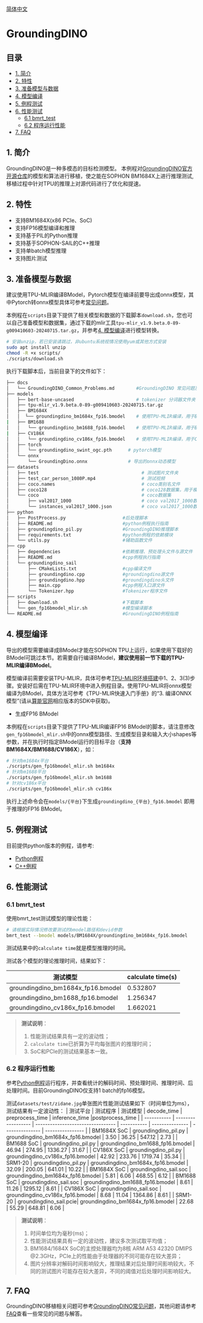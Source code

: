 [简体中文](./README.md)

# GroundingDINO

## 目录

* [1. 简介](#1-简介)
* [2. 特性](#2-特性)
* [3. 准备模型与数据](#3-准备模型与数据)
* [4. 模型编译](#4-模型编译)
* [5. 例程测试](#5-例程测试)
* [6. 性能测试](#7-性能测试)
  * [6.1 bmrt_test](#6.1-bmrt_test)
  * [6.2 程序运行性能](#6.2-程序运行性能)
* [7. FAQ](#7-faq)

## 1. 简介
GroundingDINO是一种多模态的目标检测模型。
本例程对[GroundingDINO官方开源仓库](https://github.com/IDEA-Research/GroundingDINO/tree/main)的模型和算法进行移植，使之能在SOPHON BM1684X上进行推理测试,移植过程中针对TPU的推理上对源代码进行了优化和提速。

## 2. 特性
* 支持BM1684X(x86 PCIe、SoC)
* 支持FP16模型编译和推理
* 支持基于PIL的Python推理
* 支持基于SOPHON-SAIL的C++推理
* 支持单batch模型推理
* 支持图片测试
 
## 3. 准备模型与数据
建议使用TPU-MLIR编译BModel，Pytorch模型在编译前要导出成onnx模型，其中Pytorch转onnx模型具体可参考[常见问题](./docs/GroundingDINO_Common_Problems.md)。

​本例程在`scripts`目录下提供了相关模型和数据的下载脚本`download.sh`，您也可以自己准备模型和数据集，通过下载的mlir工具`tpu-mlir_v1.9.beta.0-89-g009410603-20240715.tar.gz`，并参考[4. 模型编译](#4-模型编译)进行模型转换。

```bash
# 安装unzip，若已安装请跳过，非ubuntu系统视情况使用yum或其他方式安装
sudo apt install unzip
chmod -R +x scripts/
./scripts/download.sh
```

执行下载脚本后，当前目录下的文件如下：
```bash
├── docs
│   └── GroundingDINO_Common_Problems.md        #GroundingDINO 常见问题及解答
├── models
│   ├── bert-base-uncased                       # tokenizer 分词器文件夹					
│   ├── tpu-mlir_v1.9.beta.0-89-g009410603-20240715.tar.gz                       # TPU-MLIR工具包				
│   ├── BM1684X
│   │  └── groundingdino_bm1684x_fp16.bmodel    # 使用TPU-MLIR编译，用于BM1684X的FP16 BModel，batch_size=1
|   ├── BM1688
│   │   └── groundingdino_bm1688_fp16.bmodel    # 使用TPU-MLIR编译，用于BM1688的FP16 BModel，batch_size=1，num_core=1
|   ├── CV186X
│   │   └── groundingdino_cv186x_fp16.bmodel    # 使用TPU-MLIR编译，用于CV186X的FP16 BModel，batch_size=1
│   ├── torch
│   │   └── groundingdino_swint_ogc.pth	     # pytorch模型
│   └── onnx
│       └── GroundingDino.onnx             	 # 导出的onnx动态模型
├── datasets
│   ├── test                                      # 测试图片文件夹
│   ├── test_car_person_1080P.mp4                 # 测试视频
│   ├── coco.names                                # coco类别名文件
│   ├── coco128                                   # coco128数据集，用于模型量化
│   └── coco                                      # coco数据集
│       ├── val2017_1000                          # coco val2017_1000数据集：coco val2017中随机抽取的1000张样本
│       └── instances_val2017_1000.json           # coco val2017_1000数据集标签文件，用于计算精度评价指标  
├── python
│   ├── PostProcess.py                     #后处理脚本
│   ├── README.md                          #python例程执行指南
│   ├── groundingdino_pil.py               #GroundingDINO推理脚本
│   ├── requirements.txt                   #python例程的依赖模块
│   └── utils.py                           #辅助函数文件
├── cpp
│   ├── dependencies                       #依赖推理、预处理头文件与源文件
│   ├── README.md                          #cpp例程执行指南
│   └── groundingdino_sail
│       ├── CMakeLists.txt                 #cpp编译文件
│       ├── groundingdino.cpp              #groundingdino源文件
│       ├── groundingdino.hpp              #groundingdino头文件
│       ├── main.cpp                       #cpp例程入口源文件
│       └── Tokenizer.hpp                  #Tokenizer程序文件
├── scripts                         
│   ├── download.sh                        #下载脚本
│   └── gen_fp16bmodel_mlir.sh             #模型编译脚本
└── README.md                              #GroundingDINO例程指南
```

## 4. 模型编译
导出的模型需要编译成BModel才能在SOPHON TPU上运行，如果使用下载好的BModel可跳过本节。若需要自行编译BModel，**建议使用前一节下载的TPU-MLIR编译BModel**。

模型编译前需要安装TPU-MLIR，具体可参考[TPU-MLIR环境搭建](../../docs/Environment_Install_Guide.md#1-tpu-mlir环境搭建)中1、2、3(3)步骤。安装好后需在TPU-MLIR环境中进入例程目录。使用TPU-MLIR将onnx模型编译为BModel，具体方法可参考《TPU-MLIR快速入门手册》的“3. 编译ONNX模型”(请从[算能官网](https://developer.sophgo.com/site/index/material/31/all.html)相应版本的SDK中获取)。

- 生成FP16 BModel

​本例程在`scripts`目录下提供了TPU-MLIR编译FP16 BModel的脚本，请注意修改`gen_fp16bmodel_mlir.sh`中的onnx模型路径、生成模型目录和输入大小shapes等参数，并在执行时指定BModel运行的目标平台（**支持BM1684X/BM1688/CV186X**），如：

```bash
# 针对bm1684x平台
./scripts/gen_fp16bmodel_mlir.sh bm1684x
# 针对bm1688平台
./scripts/gen_fp16bmodel_mlir.sh bm1688
# 针对cv186x平台
./scripts/gen_fp16bmodel_mlir.sh cv186x
```

​执行上述命令会在`models/{平台}`下生成`groundingdino_{平台}_fp16.bmodel` 即用于推理的FP16 BModel。

## 5. 例程测试
目前提供python版本的例程，请参考:
- [Python例程](./python/README.md)
- [C++例程](./cpp/README.md)

## 6. 性能测试
### 6.1 bmrt_test
使用bmrt_test测试模型的理论性能：
```bash
# 请根据实际情况修改要测试的bmodel路径和devid参数
bmrt_test --bmodel models/BM1684X/groundingdino_bm1684x_fp16.bmodel
```
测试结果中的`calculate time`就是模型推理的时间。

测试各个模型的理论推理时间，结果如下：

|              测试模型                | calculate time(s)         |
| ------------------------------------| --------------------------|
| groundingdino_bm1684x_fp16.bmodel   | 0.532807                  |
| groundingdino_bm1688_fp16.bmodel    | 1.256347                  |
| groundingdino_cv186x_fp16.bmodel    | 1.662021                  |

> **测试说明**：  
> 1. 性能测试结果具有一定的波动性；
> 2. `calculate time`已折算为平均每张图片的推理时间；
> 3. SoC和PCIe的测试结果基本一致。

### 6.2 程序运行性能
参考[Python例程](python/README.md)运行程序，并查看统计的解码时间、预处理时间、推理时间、后处理时间。目前GroundingDINO仅支持1 batch的fp16模型。

测试`datasets/test/zidane.jpg`单张图片性能测试结果如下（时间单位为ms），测试结果有一定波动性：
| 测试平台     |       测试程序         |               测试模型             | decode_time | preprocess_time | inference_time  |postprocess_time | 
| ----------- | ------------------   | --------------------------------- | ----------- | --------------- | --------------- | ---------------- |
| BM1684X SoC | groundingdino_pil.py | groundingdino_bm1684x_fp16.bmodel | 3.50        | 36.25           | 547.12          | 2.73                |
| BM1688 SoC  | groundingdino_pil.py | groundingdino_bm1688_fp16.bmodel  | 46.94       | 274.95          | 1336.27         | 31.67             |
| CV186X SoC  | groundingdino_pil.py | groundingdino_cv186x_fp16.bmodel  | 42.92       | 233.76          | 1719.74         | 35.34             |
| SRM1-20     | groundingdino_pil.py | groundingdino_bm1684x_fp16.bmodel | 32.09       | 200.05          | 641.01          | 10.22             |
| BM1684X SoC | groundingdino_sail.soc | groundingdino_bm1684x_fp16.bmodel | 5.81      | 6.06            | 468.55          | 6.12              |
| BM1688 SoC  | groundingdino_sail.soc | groundingdino_bm1688_fp16.bmodel  | 8.61      | 11.26           | 1295.12         | 8.61              |
| CV186X SoC  | groundingdino_sail.soc | groundingdino_cv186x_fp16.bmodel  | 8.68      | 11.04           | 1364.86         | 8.61              |
| SRM1-20     | groundingdino_sail.pcie| groundingdino_bm1684x_fp16.bmodel | 22.68     | 55.29           | 648.81          | 6.06              |

> **测试说明**：  
> 1. 时间单位均为毫秒(ms)；
> 2. 性能测试结果具有一定的波动性，建议多次测试取平均值；
> 3. BM1684/1684X SoC的主控处理器均为8核 ARM A53 42320 DMIPS @2.3GHz，PCIe上的性能由于处理器的不同可能存在较大差异；
> 4. 图片分辨率对解码时间影响较大，推理结果对后处理时间影响较大，不同的测试图片可能存在较大差异，不同的阈值对后处理时间影响较大。 

## 7. FAQ
GroundingDINO移植相关问题可参考[GroundingDINO常见问题](./docs/GroundingDINO_Common_Problems.md)，其他问题请参考[FAQ](../../docs/FAQ.md)查看一些常见的问题与解答。
